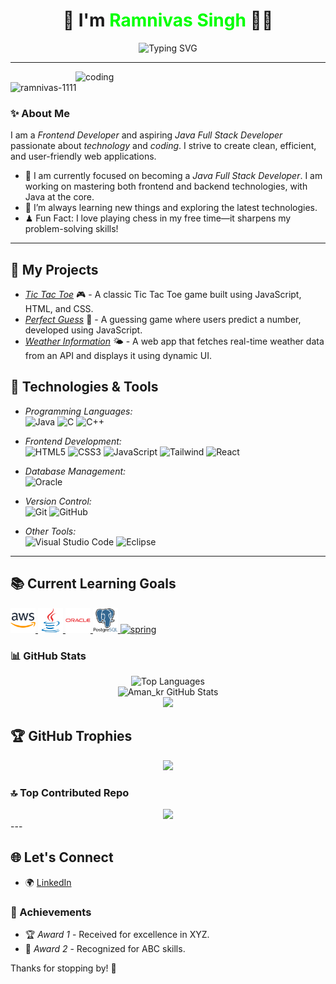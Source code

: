 <h1 align="center">
  👋 I'm <span style="color: #0f0;">Ramnivas Singh</span> 👨‍💻
</h1>

<p align="center">
  <img src="https://readme-typing-svg.herokuapp.com?size=30&duration=3000&color=12f7ff&center=true&vCenter=true&lines=Java+Developer;Code+Architect;Tech+Visionary;Breaking+Boundaries!" alt="Typing SVG">
</p>

---
<img align="right" alt="coding" width="400" src="https://camo.githubusercontent.com/2366b34bb903c09617990fb5fff4622f3e941349e846ddb7e73df872a9d21233/68747470733a2f2f63646e2e6472696262626c652e636f6d2f75736572732f3733303730332f73637265656e73686f74732f363538313234332f6176656e746f2e676966">

<p align="left"> <img src="https://komarev.com/ghpvc/?username=ramnivas-1111&label=Profile%20views&color=0e75b6&style=flat" alt="ramnivas-1111" /> </p>

### ✨ About Me

I am a *Frontend Developer* and aspiring *Java Full Stack Developer* passionate about *technology* and *coding*. I strive to create clean, efficient, and user-friendly web applications.

- 💼 I am currently focused on becoming a *Java Full Stack Developer*. I am working on mastering both frontend and backend technologies, with Java at the core.
- 🌱 I’m always learning new things and exploring the latest technologies.
- ♟ Fun Fact: I love playing chess in my free time—it sharpens my problem-solving skills!
---

## 🚀 My Projects
- *[Tic Tac Toe](https://github.com/your-username/tic-tac-toe)* 🎮 - A classic Tic Tac Toe game built using JavaScript, HTML, and CSS.
- *[Perfect Guess](https://github.com/your-username/perfect-guess)* 🎯 - A guessing game where users predict a number, developed using JavaScript.
- *[Weather Information](https://github.com/your-username/weather-app)* 🌤 - A web app that fetches real-time weather data from an API and displays it using dynamic UI.

## 🔧 Technologies & Tools
- *Programming Languages:*  
  ![Java](https://img.shields.io/badge/Java-%23ED8B00.svg?style=flat&logo=java&logoColor=white) 
  ![C](https://img.shields.io/badge/C-%2300599C.svg?style=flat&logo=c&logoColor=white) 
  ![C++](https://img.shields.io/badge/C++-%2300599C.svg?style=flat&logo=c%2B%2B&logoColor=white)

- *Frontend Development:*  
  ![HTML5](https://img.shields.io/badge/HTML5-%23E34F26.svg?style=flat&logo=html5&logoColor=white) 
  ![CSS3](https://img.shields.io/badge/CSS3-%231572B6.svg?style=flat&logo=css3&logoColor=white) 
  ![JavaScript](https://img.shields.io/badge/JavaScript-%23F7DF1E.svg?style=flat&logo=javascript&logoColor=black)
  ![Tailwind](https://img.shields.io/badge/Tailwind-%23563D7C.svg?style=flat&logo=Tailwind&logoColor=white)
  ![React](https://img.shields.io/badge/React-%2361DAFB.svg?style=flat&logo=react&logoColor=black) 
</p>
  
- *Database Management:*  
  ![Oracle](https://img.shields.io/badge/Oracle-F80000?style=for-the-badge&logo=oracle&logoColor=white)

- *Version Control:*  
  ![Git](https://img.shields.io/badge/Git-F05032.svg?style=flat&logo=git&logoColor=white)
  ![GitHub](https://img.shields.io/badge/GitHub-181717.svg?style=flat&logo=github&logoColor=white)

- *Other Tools:*  
  ![Visual Studio Code](https://img.shields.io/badge/Visual%20Studio%20Code-0078D4.svg?style=flat&logo=visual-studio-code&logoColor=white)
   ![Eclipse](https://img.shields.io/badge/Eclipse%20Studio%20Code-0078D4.svg?style=flat&logo=Eclipse&logoColor=white)  

---

## 📚 Current Learning Goals

<a href="https://aws.amazon.com" target="_blank" rel="noreferrer"> <img src="https://raw.githubusercontent.com/devicons/devicon/master/icons/amazonwebservices/amazonwebservices-original-wordmark.svg" alt="aws" width="40" height="40"/> </a> <a href="https://www.java.com" target="_blank" rel="noreferrer"> <img src="https://raw.githubusercontent.com/devicons/devicon/master/icons/java/java-original.svg" alt="java" width="40" height="40"/> </a> <a href="https://www.oracle.com/" target="_blank" rel="noreferrer"> <img src="https://raw.githubusercontent.com/devicons/devicon/master/icons/oracle/oracle-original.svg" alt="oracle" width="40" height="40"/> </a> <a href="https://www.postgresql.org" target="_blank" rel="noreferrer"> <img src="https://raw.githubusercontent.com/devicons/devicon/master/icons/postgresql/postgresql-original-wordmark.svg" alt="postgresql" width="40" height="40"/> </a> <a href="https://spring.io/" target="_blank" rel="noreferrer"> <img src="https://www.vectorlogo.zone/logos/springio/springio-icon.svg" alt="spring" width="40" height="40"/> </a>

### 📊 GitHub Stats

<div align="center">
  <img src="https://github-readme-stats.vercel.app/api/top-langs/?username=ramnivas-1111&layout=compact" alt="Top Languages">
</div>

<div align="center">
  <img src="https://github-readme-stats.vercel.app/api?username=ramnivas-1111&show_icons=true&theme=radical" alt="Aman_kr GitHub Stats">
</div>

<div align="center">
  <img src="https://github-readme-streak-stats.herokuapp.com/?user=ramnivas-1111&theme=dark&hide_border=false"/>
</div>

## 🏆 GitHub Trophies
<div align="center">
  <img src="https://github-profile-trophy.vercel.app/?username=ramnivas-1111&theme=radical&no-frame=false&no-bg=true&margin-w=4"/>
</div>

### 🔝 Top Contributed Repo
<div align="center">
  <img src="https://github-contributor-stats.vercel.app/api?username=ramnivas-1111&limit=5&theme=dark&combine_all_yearly_contributions=true"/>
</div>
---


## 🌐 Let's Connect
- 🌍 [LinkedIn](https://www.linkedin.com/in/shivam-singh-2b9a25303/)
### 🏅 Achievements
- 🏆 *Award 1* - Received for excellence in XYZ.
- 🥇 *Award 2* - Recognized for ABC skills.

Thanks for stopping by! 🙌
